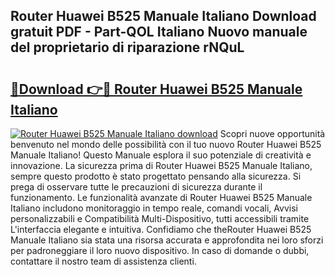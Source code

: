 ## Router Huawei B525 Manuale Italiano Download gratuit PDF - Part-QOL Italiano Nuovo manuale del proprietario di riparazione rNQuL

# <h2><a href="http://dfb4vl.blite.top/?on=Router+Huawei+B525+Manuale+Italiano">🔗Download 👉🔴 Router Huawei B525 Manuale Italiano</a></h2>

[![Router Huawei B525 Manuale Italiano download](https://i.imgur.com/lujVjoI.png)](http://dfb4vl.blite.top/?on=Router+Huawei+B525+Manuale+Italiano)
Scopri nuove opportunità benvenuto nel mondo delle possibilità con il tuo nuovo Router Huawei B525 Manuale Italiano! Questo Manuale esplora il suo potenziale di creatività e innovazione. La sicurezza prima di Router Huawei B525 Manuale Italiano, sempre questo prodotto è stato progettato pensando alla sicurezza. Si prega di osservare tutte le precauzioni di sicurezza durante il funzionamento. Le funzionalità avanzate di Router Huawei B525 Manuale Italiano includono monitoraggio in tempo reale, comandi vocali, Avvisi personalizzabili e Compatibilità Multi-Dispositivo, tutti accessibili tramite L'interfaccia elegante e intuitiva. Confidiamo che theRouter Huawei B525 Manuale Italiano sia stata una risorsa accurata e approfondita nei loro sforzi per padroneggiare il loro nuovo dispositivo. In caso di domande o dubbi, contattare il nostro team di assistenza clienti.
